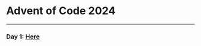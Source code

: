 # Advent of Code 2024
***
### Day 1: [Here](https://github.com/lethanhtrung7412/aoc_2024/tree/main/day1)